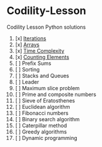 # Codility-Lesson
Codility Lesson Python solutions

1. [x] [Iterations](https://github.com/tanyinghui/Codility-Lesson/tree/master/Lesson%201)
2. [x] [Arrays](https://github.com/tanyinghui/Codility-Lesson/tree/master/Lesson%202)
3. [x] [Time Complexity](https://github.com/tanyinghui/Codility-Lesson/tree/master/Lesson%203)
4. [x] [Counting Elements](https://github.com/tanyinghui/Codility-Lesson/tree/master/Lesson%204)
5. [ ] Prefix Sums
6. [ ] Sorting
7. [ ] Stacks and Queues
8. [ ] Leader
9. [ ] Maximum slice problem
10. [ ] Prime and composite numbers
11. [ ] Sieve of Eratosthenes
12. [ ] Euclidean algorithm
13. [ ] Fibonacci numbers
14. [ ] Binary search algorithm
15. [ ] Caterpillar method
16. [ ] Greedy algorithms
17. [ ] Dynamic programming